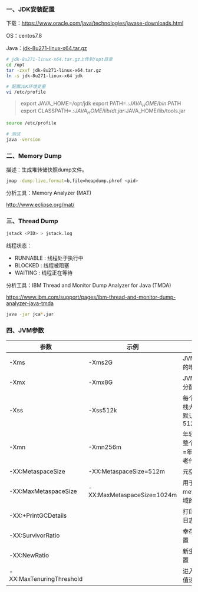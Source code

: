 

### 一、JDK安装配置

下载：https://www.oracle.com/java/technologies/javase-downloads.html

OS：centos7.8

Java：[jdk-8u271-linux-x64.tar.gz](https://download.oracle.com/otn/java/jdk/8u271-b09/61ae65e088624f5aaa0b1d2d801acb16/jdk-8u271-linux-x64.tar.gz?AuthParam=1603683518_469f5ac2d460afd339370a06662200d4)

```bash
# jdk-8u271-linux-x64.tar.gz上传到/opt目录
cd /opt
tar -zxvf jdk-8u271-linux-x64.tar.gz
ln -s jdk-8u271-linux-x64 jdk
```



```bash
# 配置JDK环境变量
vi /etc/profile
```

>export JAVA_HOME=/opt/jdk
>export PATH=.:$JAVA_HOME/bin:$PATH
>export CLASSPATH=.:$JAVA_HOME/lib/dt.jar:$JAVA_HOME/lib/tools.jar

```bash
source /etc/profile
 
# 测试
java -version
```



### 二、Memory Dump

描述：生成堆转储快照dump文件。

```bash
jmap -dump:live,format=b,file=heapdump.phrof <pid>
```

分析工具：Memory Analyzer (MAT)

http://www.eclipse.org/mat/



### 三、Thread Dump

```bash
jstack <PID> > jstack.log
```

线程状态：

- RUNNABLE : 线程处于执行中
- BLOCKED : 线程被阻塞
- WAITING : 线程正在等待



分析工具：IBM Thread and Monitor Dump Analyzer for Java (TMDA)

https://www.ibm.com/support/pages/ibm-thread-and-monitor-dump-analyzer-java-tmda

```bash
java -jar jca*.jar
```



### 四、JVM参数

| 参数                     | 示例                       | 描述                                             |
| ------------------------ | -------------------------- | ------------------------------------------------ |
| -Xms                     | -Xms2G                     | JVM初始分配的堆内存                              |
| -Xmx                     | -Xmx8G                     | JVM最大允许分配的堆内存                          |
| -Xss                     | -Xss512k                   | 每个线程的堆栈大小，一般默认512~1024kb           |
| -Xmn                     | -Xmn256m                   | 年轻代大小，整个JVM内存=年轻代 + 年老代 + 持久代 |
| -XX:MetaspaceSize        | -XX:MetaspaceSize=512m     | 元空间大小                                       |
| -XX:MaxMetaspaceSize     | -XX:MaxMetaspaceSize=1024m | 用于设置metaspace区域的最大值                    |
| -XX:+PrintGCDetails      |                            | 打印GC详细日志信息                               |
| -XX:SurvivorRatio        |                            | 幸存者比例设置                                   |
| -XX:NewRatio             |                            | 新生代比例设置                                   |
| -XX:MaxTenuringThreshold |                            | 进入老年代阈值设置                               |